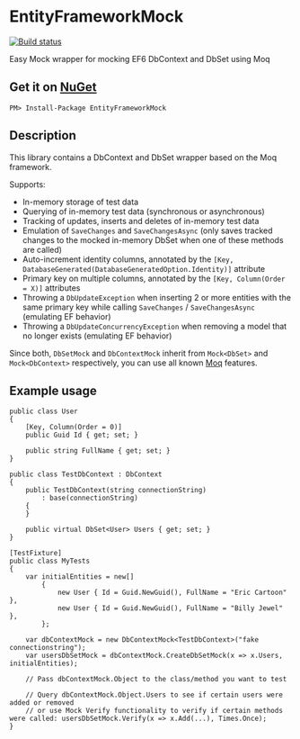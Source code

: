 # EntityFrameworkMock

[![Build status](https://ci.appveyor.com/api/projects/status/5ung41elf64ahshg/branch/master?svg=true)](https://ci.appveyor.com/project/huysentruitw/entity-framework-mock/branch/master)

Easy Mock wrapper for mocking EF6 DbContext and DbSet using Moq

## Get it on [NuGet](https://www.nuget.org/packages/EntityFrameworkMock/)

    PM> Install-Package EntityFrameworkMock

## Description

This library contains a DbContext and DbSet wrapper based on the Moq framework.

Supports:

* In-memory storage of test data
* Querying of in-memory test data (synchronous or asynchronous)
* Tracking of updates, inserts and deletes of in-memory test data
* Emulation of `SaveChanges` and `SaveChangesAsync` (only saves tracked changes to the mocked in-memory DbSet when one of these methods are called)
* Auto-increment identity columns, annotated by the `[Key, DatabaseGenerated(DatabaseGeneratedOption.Identity)]` attribute
* Primary key on multiple columns, annotated by the `[Key, Column(Order = X)]` attributes
* Throwing a `DbUpdateException` when inserting 2 or more entities with the same primary key while calling `SaveChanges` / `SaveChangesAsync` (emulating EF behavior)
* Throwing a `DbUpdateConcurrencyException` when removing a model that no longer exists (emulating EF behavior)

Since both, `DbSetMock` and `DbContextMock` inherit from `Mock<DbSet>` and `Mock<DbContext>` respectively, you can use all known [Moq](https://github.com/Moq/moq4/wiki/Quickstart) features.

## Example usage

    public class User
    {
        [Key, Column(Order = 0)]
        public Guid Id { get; set; }

        public string FullName { get; set; }
    }

    public class TestDbContext : DbContext
    {
        public TestDbContext(string connectionString)
            : base(connectionString)
        {
        }

        public virtual DbSet<User> Users { get; set; }
    }

    [TestFixture]
    public class MyTests
    {
        var initialEntities = new[]
            {
                new User { Id = Guid.NewGuid(), FullName = "Eric Cartoon" },
                new User { Id = Guid.NewGuid(), FullName = "Billy Jewel" },
            };
            
        var dbContextMock = new DbContextMock<TestDbContext>("fake connectionstring");
        var usersDbSetMock = dbContextMock.CreateDbSetMock(x => x.Users, initialEntities);
        
        // Pass dbContextMock.Object to the class/method you want to test
        
        // Query dbContextMock.Object.Users to see if certain users were added or removed
        // or use Mock Verify functionality to verify if certain methods were called: usersDbSetMock.Verify(x => x.Add(...), Times.Once);
    }
